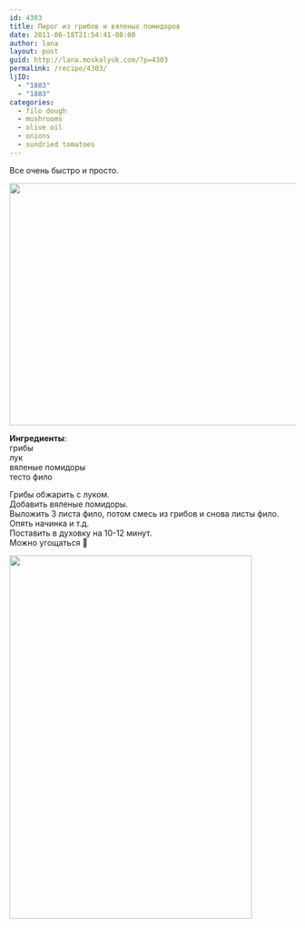 ```yaml
---
id: 4303
title: Пирог из грибов и вяленых помидоров
date: 2011-06-18T21:54:41-08:00
author: lana
layout: post
guid: http://lana.moskalyuk.com/?p=4303
permalink: /recipe/4303/
ljID:
  - "1883"
  - "1883"
categories:
  - filo dough
  - mushrooms
  - olive oil
  - onions
  - sundried tomatoes
---
```

Все очень быстро и просто.

<img loading="lazy" class="alignnone" title="filo dough with mushrooms" src="http://farm4.static.flickr.com/3320/5847147393_6686957e36_z.jpg" alt="" width="640" height="427" /> 

**Ингредиенты**:  
грибы  
лук  
вяленые помидоры  
тесто фило

Грибы обжарить с луком.  
Добавить вяленые помидоры.  
Выложить 3 листа фило, потом смесь из грибов и снова листы фило. Опять начинка и т.д.  
Поставить в духовку на 10-12 минут.  
Можно угощаться 🙂

<img loading="lazy" class="alignnone" title="filo dough with mushrooms" src="http://farm6.static.flickr.com/5037/5847150287_e5dd5b8d69_z.jpg" alt="" width="427" height="640" />
